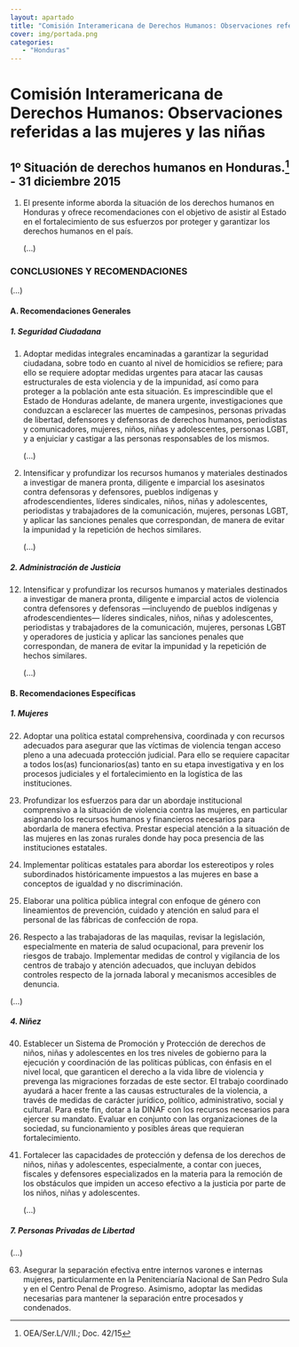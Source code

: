 ```yaml
---
layout: apartado
title: "Comisión Interamericana de Derechos Humanos: Observaciones referidas a las mujeres y las niñas"
cover: img/portada.png
categories:
   - "Honduras"
---
```


# Comisión Interamericana de Derechos Humanos: Observaciones referidas a las mujeres y las niñas


## 1º Situación de derechos humanos en Honduras.[^576] - 31 diciembre 2015

1. El presente informe aborda la situación de los derechos humanos en
Honduras y ofrece recomendaciones con el objetivo de asistir al Estado en
el fortalecimiento de sus esfuerzos por proteger y garantizar los derechos
humanos en el país.

	(…)

### CONCLUSIONES Y RECOMENDACIONES

(…)

#### A. Recomendaciones Generales

##### 1. Seguridad Ciudadana

1. Adoptar medidas integrales encaminadas a garantizar la seguridad
ciudadana, sobre todo en cuanto al nivel de homicidios se refiere; para
ello se requiere adoptar medidas urgentes para atacar las causas
estructurales de esta violencia y de la impunidad, así como para proteger a
la población ante esta situación. Es imprescindible que el Estado de
Honduras adelante, de manera urgente, investigaciones que conduzcan a
esclarecer las muertes de campesinos, personas privadas de libertad,
defensores y defensoras de derechos humanos, periodistas y comunicadores,
mujeres, niños, niñas y adolescentes, personas LGBT, y a enjuiciar y
castigar a las personas responsables de los mismos.

	(…)

9. Intensificar y profundizar los recursos humanos y materiales destinados
a investigar de manera pronta, diligente e imparcial los asesinatos contra
defensoras y defensores, pueblos indígenas y afrodescendientes, líderes
sindicales, niños, niñas y adolescentes, periodistas y trabajadores de la
comunicación, mujeres, personas LGBT, y aplicar las sanciones penales que
correspondan, de manera de evitar la impunidad y la repetición de hechos
similares.

	(…)

##### 2. Administración de Justicia

12. Intensificar y profundizar los recursos humanos y materiales destinados
a investigar de manera pronta, diligente e imparcial actos de violencia
contra defensores y defensoras —incluyendo de pueblos indígenas y
afrodescendientes— líderes sindicales, niños, niñas y adolescentes,
periodistas y trabajadores de la comunicación, mujeres, personas LGBT y
operadores de justicia y aplicar las sanciones penales que correspondan, de
manera de evitar la impunidad y la repetición de hechos similares.

	(…)

#### B. Recomendaciones Específicas

##### 1. Mujeres

22. Adoptar una política estatal comprehensiva, coordinada y con recursos
adecuados para asegurar que las víctimas de violencia tengan acceso pleno a
una adecuada protección judicial. Para ello se requiere capacitar a todos
los(as) funcionarios(as) tanto en su etapa investigativa y en los procesos
judiciales y el fortalecimiento en la logística de las instituciones.

23. Profundizar los esfuerzos para dar un abordaje institucional
comprensivo a la situación de violencia contra las mujeres, en particular
asignando los recursos humanos y financieros necesarios para abordarla de
manera efectiva. Prestar especial atención a la situación de las mujeres en
las zonas rurales donde hay poca presencia de las instituciones estatales.

24. Implementar políticas estatales para abordar los estereotipos y roles
subordinados históricamente impuestos a las mujeres en base a conceptos de
igualdad y no discriminación.

25. Elaborar una política pública integral con enfoque de género con
lineamientos de prevención, cuidado y atención en salud para el personal de
las fábricas de confección de ropa.

26. Respecto a las trabajadoras de las maquilas, revisar la legislación,
especialmente en materia de salud ocupacional, para prevenir los riesgos de
trabajo. Implementar medidas de control y vigilancia de los centros de
trabajo y atención adecuados, que incluyan debidos controles respecto de la
jornada laboral y mecanismos accesibles de denuncia.

(…)

##### 4. Niñez

40. Establecer un Sistema de Promoción y Protección de derechos de niños,
niñas y adolescentes en los tres niveles de gobierno para la ejecución y
coordinación de las políticas públicas, con énfasis en el nivel local, que
garanticen el derecho a la vida libre de violencia y prevenga las
migraciones forzadas de este sector. El trabajo coordinado ayudará a hacer
frente a las causas estructurales de la violencia, a través de medidas de
carácter jurídico, político, administrativo, social y cultural. Para este
fin, dotar a la DINAF con los recursos necesarios para ejercer su mandato.
Evaluar en conjunto con las organizaciones de la sociedad, su
funcionamiento y posibles áreas que requieran fortalecimiento.

41. Fortalecer las capacidades de protección y defensa de los derechos de
niños, niñas y adolescentes, especialmente, a contar con jueces, fiscales y
defensores especializados en la materia para la remoción de los obstáculos
que impiden un acceso efectivo a la justicia por parte de los niños, niñas
y adolescentes.

	(…)

##### 7. Personas Privadas de Libertad

(…)

63. Asegurar la separación efectiva entre internos varones e internas
mujeres, particularmente en la Penitenciaría Nacional de San Pedro Sula y
en el Centro Penal de Progreso. Asimismo, adoptar las medidas necesarias
para mantener la separación entre procesados y condenados.

[^576]: OEA/Ser.L/V/II.; Doc. 42/15
